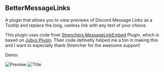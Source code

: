 ## BetterMessageLinks
A plugin that allows you to view previews of Discord Message Links as a Tooltip and replace the long, useless link with any text of your choice.

This plugin uses code from [Strenchers MessageLinkEmbed](https://github.com/Strencher/BetterDiscordStuff/tree/master/MessageLinkEmbed) Plugin, which is based on [Jubys Plugin](https://github.com/Juby210/message-link-embed). Their code definetly helped me a ton in making this and I want to especially thank Strencher for the awesome support!

Demo:

![Preview](https://user-images.githubusercontent.com/67547385/142818757-f34b093b-7642-4ce1-958f-e75a639339bf.png)
![Title](https://user-images.githubusercontent.com/67547385/142819479-169b6be4-f74a-4e43-becf-bbeed36b795d.png)
